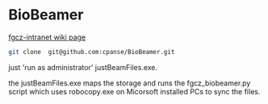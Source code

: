 # BioBeamer

[fgcz-intranet wiki page](http://fgcz-intranet.uzh.ch/tiki-index.php?page=BioBeamer)

```bash
git clone  git@github.com:cpanse/BioBeamer.git
```

just 'run as administrator' justBeamFiles.exe.

the justBeamFiles.exe maps the storage and runs the fgcz_biobeamer.py script which uses robocopy.exe on Micorsoft installed PCs to sync the files.

